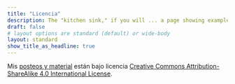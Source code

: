 ```yaml
---
title: "Licencia"
description: The "kitchen sink," if you will ... a page showing examples of type and page elements included in this template.
draft: false
# layout options are standard (default) or wide-body
layout: standard
show_title_as_headline: true
---
```


Mis [posteos y material](/post/) están bajo licencia [Creative Commons Attribution-ShareAlike 4.0 International License](http://creativecommons.org/licenses/by-sa/4.0/).

<center>
<i class="fab fa-creative-commons fa-2x"></i><i class="fab fa-creative-commons-by fa-2x"></i><i class="fab fa-creative-commons-sa fa-2x"></i>
</center>